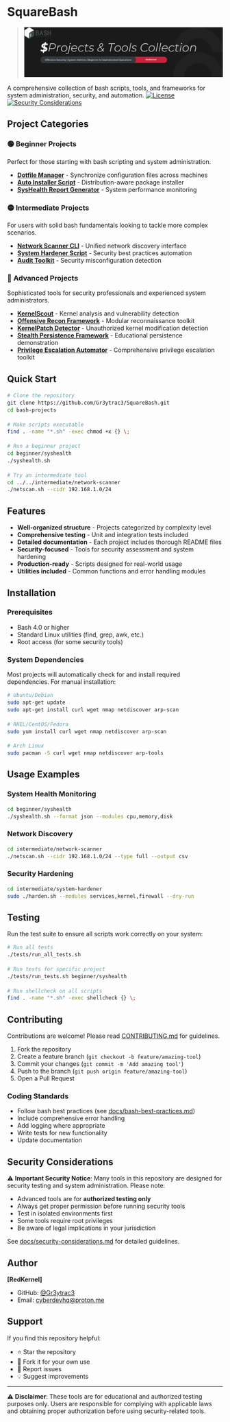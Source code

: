 # SquareBash
> ![SquareBash Mainframe](https://github.com/Gr3ytrac3/SquareBash/blob/18b520f89f5cdb3ee6d6de16220e9b2dde35797f/squarebashmainframe.png)

A comprehensive collection of bash scripts, tools, and frameworks for system administration, security, and automation.
[![License](https://img.shields.io/badge/license-MIT-9D00FF)](https://github.com/Gr3ytrac3/SquareBash/blob/f319893654018e75289e8defeaa3abf255e23d7a/LICENSE)
[![Security Considerations](https://img.shields.io/badge/Safe%20Security-Security%20%26%20Considerations-blue)](https://github.com/Gr3ytrac3/SquareBash/blob/cb71d1039b377485f14a572c1df6ab7dfd1719e6/docs/security-considerations.md)

## **Project Categories**

### 🟢 **Beginner Projects**
Perfect for those starting with bash scripting and system administration.

- **[Dotfile Manager](beginner/dotfile-manager/)** - Synchronize configuration files across machines
- **[Auto Installer Script](beginner/auto-installer/)** - Distribution-aware package installer
- **[SysHealth Report Generator](beginner/syshealth/)** - System performance monitoring

### 🟡 **Intermediate Projects**
For users with solid bash fundamentals looking to tackle more complex scenarios.

- **[Network Scanner CLI](intermediate/network-scanner/)** - Unified network discovery interface
- **[System Hardener Script](intermediate/system-hardener/)** - Security best practices automation
- **[Audit Toolkit](intermediate/audit-toolkit/)** - Security misconfiguration detection

### 🔴 **Advanced Projects**
Sophisticated tools for security professionals and experienced system administrators.

- **[KernelScout](advanced/kernelscout/)** - Kernel analysis and vulnerability detection
- **[Offensive Recon Framework](advanced/offensive-recon-framework/)** - Modular reconnaissance toolkit
- **[KernelPatch Detector](advanced/kernelpatch-detector/)** - Unauthorized kernel modification detection
- **[Stealth Persistence Framework](advanced/stealth-persistence-framework/)** - Educational persistence demonstration
- **[Privilege Escalation Automator](advanced/privesc-automator/)** - Comprehensive privilege escalation toolkit

## **Quick Start**

```bash
# Clone the repository
git clone https://github.com/Gr3ytrac3/SquareBash.git
cd bash-projects

# Make scripts executable
find . -name "*.sh" -exec chmod +x {} \;

# Run a beginner project
cd beginner/syshealth
./syshealth.sh

# Try an intermediate tool
cd ../../intermediate/network-scanner
./netscan.sh --cidr 192.168.1.0/24
```

## **Features**

-  **Well-organized structure** - Projects categorized by complexity level
-  **Comprehensive testing** - Unit and integration tests included
-  **Detailed documentation** - Each project includes thorough README files
-  **Security-focused** - Tools for security assessment and system hardening
-  **Production-ready** - Scripts designed for real-world usage
-  **Utilities included** - Common functions and error handling modules

## **Installation**

### **Prerequisites**

- Bash 4.0 or higher
- Standard Linux utilities (find, grep, awk, etc.)
- Root access (for some security tools)

### **System Dependencies**

Most projects will automatically check for and install required dependencies. For manual installation:

```bash
# Ubuntu/Debian
sudo apt-get update
sudo apt-get install curl wget nmap netdiscover arp-scan

# RHEL/CentOS/Fedora
sudo yum install curl wget nmap netdiscover arp-scan

# Arch Linux
sudo pacman -S curl wget nmap netdiscover arp-tools
```

## **Usage Examples**

### **System Health Monitoring**
```bash
cd beginner/syshealth
./syshealth.sh --format json --modules cpu,memory,disk
```

### **Network Discovery**
```bash
cd intermediate/network-scanner
./netscan.sh --cidr 192.168.1.0/24 --type full --output csv
```

### **Security Hardening**
```bash
cd intermediate/system-hardener
sudo ./harden.sh --modules services,kernel,firewall --dry-run
```

## **Testing**

Run the test suite to ensure all scripts work correctly on your system:

```bash
# Run all tests
./tests/run_all_tests.sh

# Run tests for specific project
./tests/run_tests.sh beginner/syshealth

# Run shellcheck on all scripts
find . -name "*.sh" -exec shellcheck {} \;
```

## **Contributing**

Contributions are welcome! Please read [CONTRIBUTING.md](CONTRIBUTING.md) for guidelines.

1. Fork the repository
2. Create a feature branch (`git checkout -b feature/amazing-tool`)
3. Commit your changes (`git commit -m 'Add amazing tool'`)
4. Push to the branch (`git push origin feature/amazing-tool`)
5. Open a Pull Request

### **Coding Standards**

- Follow bash best practices (see [docs/bash-best-practices.md](docs/bash-best-practices.md))
- Include comprehensive error handling
- Add logging where appropriate
- Write tests for new functionality
- Update documentation

## **Security Considerations**

⚠️ **Important Security Notice**: Many tools in this repository are designed for security testing and system administration. Please note:

- Advanced tools are for **authorized testing only**
- Always get proper permission before running security tools
- Test in isolated environments first
- Some tools require root privileges
- Be aware of legal implications in your jurisdiction

See [docs/security-considerations.md](docs/security-considerations.md) for detailed guidelines.


## **Author**

**[RedKernel]**
- GitHub: [@Gr3ytrac3](https://github.com/Gr3ytrac3)
- Email: cyberdevhq@proton.me

## **Support**

If you find this repository helpful:

- ⭐ Star the repository
- 🍴 Fork it for your own use
- 🐛 Report issues
- 💡 Suggest improvements

---

⚠️ **Disclaimer**: These tools are for educational and authorized testing purposes only. Users are responsible for complying with applicable laws and obtaining proper authorization before using security-related tools.
